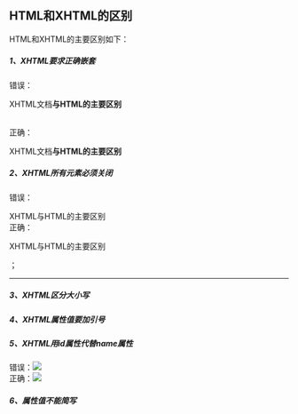 ## HTML和XHTML的区别
HTML和XHTML的主要区别如下：
##### 1、XHTML要求正确嵌套
错误：<p>XHTML文档<strong>与HTML的主要区别</p></strong><br>
正确：<p>XHTML文档<strong>与HTML的主要区别</strong></p>
##### 2、XHTML所有元素必须关闭
错误：<p>XHTML与HTML的主要区别<br>
正确：<p>XHTML与HTML的主要区别</p>；<br/><hr/>

##### 3、XHTML区分大小写


##### 4、XHTML属性值要加引号


##### 5、XHTML用id属性代替name属性
错误：<img src="a.jpg" name="pic1" /><br>
正确：<img src="a.jpg" id="pic1" />

##### 6、属性值不能简写


